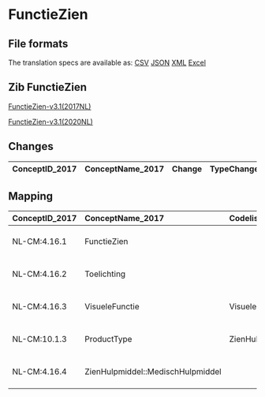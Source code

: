 # FunctieZien
## File formats

The translation specs are available as: 
[CSV](../csv/FunctieZien.csv) [JSON](../json/FunctieZien.json) [XML](../xml/FunctieZien.xml) [Excel](../excel/FunctieZien.xlsx)



## Zib FunctieZien

[FunctieZien-v3.1(2017NL)](https://zibs.nl/wiki/FunctieZien-v3.1(2017NL))

[FunctieZien-v3.1(2020NL)](https://zibs.nl/wiki/FunctieZien-v3.1(2020NL))









## Changes

| ConceptID_2017   | ConceptName_2017   | Change   | TypeChange   | Impact_heen   | TRANSLATIE_spec_heen   | Impact_terug   | TRANSLATIE_spec_terug   | Omschrijving   |
|------------------|--------------------|----------|--------------|---------------|------------------------|----------------|-------------------------|----------------|

## Mapping

| ConceptID_2017   | ConceptName_2017                  | Codelists_2017              | Change                  | ConceptID_2020   | ConceptName_2020                  | Codelists_2020              | Bits   | Omschrijving   | TypeChange   | Impact_heen   | TRANSLATIE_spec_heen   | Impact_terug   | TRANSLATIE_spec_terug   |
|:-----------------|:----------------------------------|:----------------------------|:------------------------|:-----------------|:----------------------------------|:----------------------------|:-------|:---------------|:-------------|:--------------|:-----------------------|:---------------|:------------------------|
| NL-CM:4.16.1     | FunctieZien                       |                             | groen: geen wijzigingen | NL-CM:4.16.1     | FunctieZien                       |                             |        |                |              |               |                        |                |                         |
| NL-CM:4.16.2     | Toelichting                       |                             | groen: geen wijzigingen | NL-CM:4.16.2     | Toelichting                       |                             |        |                |              |               |                        |                |                         |
| NL-CM:4.16.3     | VisueleFunctie                    | VisueleFunctieCodelijst     | groen: geen wijzigingen | NL-CM:4.16.3     | VisueleFunctie                    | VisueleFunctieCodelijst     |        |                |              |               |                        |                |                         |
| NL-CM:10.1.3     | ProductType                       | ZienHulpmiddelTypeCodelijst | groen: geen wijzigingen | NL-CM:10.1.3     | ProductType                       | ZienHulpmiddelTypeCodelijst |        |                |              |               |                        |                |                         |
| NL-CM:4.16.4     | ZienHulpmiddel::MedischHulpmiddel |                             | groen: geen wijzigingen | NL-CM:4.16.4     | ZienHulpmiddel::MedischHulpmiddel |                             |        |                |              |               |                        |                |                         |

